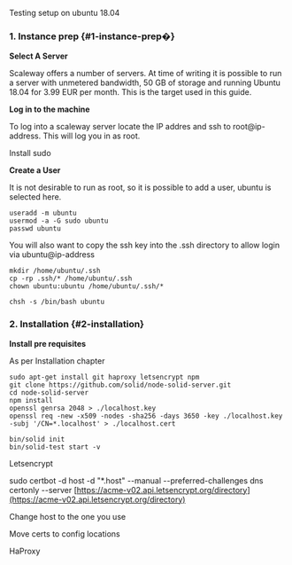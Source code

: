Testing setup on ubuntu 18.04

### 1. Instance prep {#1-instance-prep�}

**Select A Server**

Scaleway offers a number of servers. At time of writing it is possible to run a server with unmetered bandwidth, 50 GB of storage and running Ubuntu 18.04 for 3.99 EUR per month. This is the target used in this guide.

**Log in to the machine**

To log into a scaleway server locate the IP addres and ssh to root@ip-address. This will log you in as root.

Install sudo

**Create a User**

It is not desirable to run as root, so it is possible to add a user, ubuntu is selected here.

```
useradd -m ubuntu
usermod -a -G sudo ubuntu
passwd ubuntu
```

You will also want to copy the ssh key into the .ssh directory to allow login via ubuntu@ip-address

```
mkdir /home/ubuntu/.ssh
cp -rp .ssh/* /home/ubuntu/.ssh
chown ubuntu:ubuntu /home/ubuntu/.ssh/*
```

```
chsh -s /bin/bash ubuntu
```

### 2. Installation {#2-installation}

**Install pre requisites**

As per Installation chapter

```
sudo apt-get install git haproxy letsencrypt npm
git clone https://github.com/solid/node-solid-server.git
cd node-solid-server
npm install
openssl genrsa 2048 > ./localhost.key
openssl req -new -x509 -nodes -sha256 -days 3650 -key ./localhost.key -subj '/CN=*.localhost' > ./localhost.cert

bin/solid init
bin/solid-test start -v
```

Letsencrypt

sudo certbot -d host -d "\*.host" --manual --preferred-challenges dns certonly --server [https://acme-v02.api.letsencrypt.org/directory](https://acme-v02.api.letsencrypt.org/directory)

Change host to the one you use

Move certs to config locations

HaProxy

